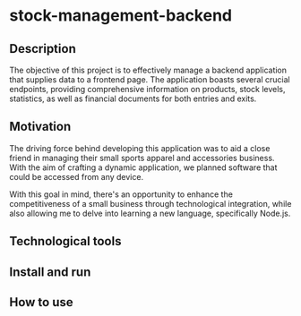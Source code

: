 # stock-management-backend

## Description

The objective of this project is to effectively manage a backend application that supplies data to a frontend page. The application boasts several crucial endpoints, providing comprehensive information on products, stock levels, statistics, as well as financial documents for both entries and exits.

## Motivation

The driving force behind developing this application was to aid a close friend in managing their small sports apparel and accessories business. With the aim of crafting a dynamic application, we planned software that could be accessed from any device.

With this goal in mind, there's an opportunity to enhance the competitiveness of a small business through technological integration, while also allowing me to delve into learning a new language, specifically Node.js.

## Technological tools

## Install and run

## How to use
